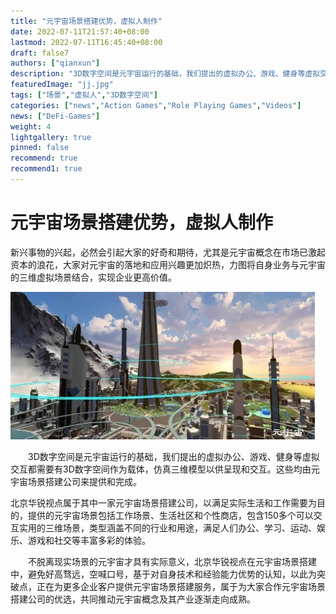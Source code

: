 ```yaml
---
title: "元宇宙场景搭建优势，虚拟人制作"
date: 2022-07-11T21:57:40+08:00
lastmod: 2022-07-11T16:45:40+08:00
draft: false7
authors: ["qianxun"]
description: "3D数字空间是元宇宙运行的基础，我们提出的虚拟办公、游戏、健身等虚拟交互都需要有3D数字空间作为载体，仿真三维模型以供呈现和交互。这些均由元宇宙场景搭建公司来提供和完成。"
featuredImage: "jj.jpg"
tags: ["场景","虚拟人","3D数字空间"]
categories: ["news","Action Games","Role Playing Games","Videos"]
news: ["DeFi-Games"]
weight: 4
lightgallery: true
pinned: false
recommend: true
recommend1: true
---
```


# 元宇宙场景搭建优势，虚拟人制作

新兴事物的兴起，必然会引起大家的好奇和期待，尤其是元宇宙概念在市场已激起资本的浪花，大家对元宇宙的落地和应用兴趣更加炽热，力图将自身业务与元宇宙的三维虚拟场景结合，实现企业更高价值。

![元宇宙场景](jj.jpg)

　　3D数字空间是元宇宙运行的基础，我们提出的虚拟办公、游戏、健身等虚拟交互都需要有3D数字空间作为载体，仿真三维模型以供呈现和交互。这些均由元宇宙场景搭建公司来提供和完成。

北京华锐视点属于其中一家元宇宙场景搭建公司，以满足实际生活和工作需要为目的，提供的元宇宙场景包括工作场景、生活社区和个性商店，包含150多个可以交互实用的三维场景，类型涵盖不同的行业和用途，满足人们办公、学习、运动、娱乐、游戏和社交等丰富多彩的体验。



　　不脱离现实场景的元宇宙才具有实际意义，北京华锐视点在元宇宙场景搭建中，避免好高骛远，空喊口号，基于对自身技术和经验能力优势的认知，以此为突破点，正在为更多企业客户提供元宇宙场景搭建服务，属于为大家合作元宇宙场景搭建公司的优选，共同推动元宇宙概念及其产业逐渐走向成熟。